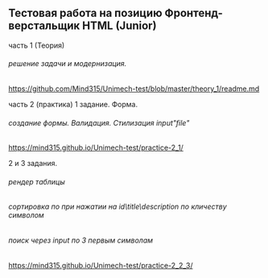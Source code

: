 ## Тестовая работа на позицию Фронтенд-верстальщик HTML (Junior)

часть 1 (Теория)
###### решение задачи и модернизация.

https://github.com/Mind315/Unimech-test/blob/master/theory_1/readme.md

часть 2 (практика)
1 задание. Форма.
###### создание формы. Валидация. Стилизация input"file"


https://mind315.github.io/Unimech-test/practice-2_1/


2 и 3 задания. 
###### рендер таблицы
###### сортировка по при нажатии на id\title\description по кличеству символом
###### поиск через input по 3 первым символам

https://mind315.github.io/Unimech-test/practice-2_2_3/
